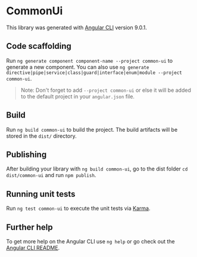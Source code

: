 # CommonUi

This library was generated with [Angular CLI](https://github.com/angular/angular-cli) version 9.0.1.

## Code scaffolding

Run `ng generate component component-name --project common-ui` to generate a new component. You can also use `ng generate directive|pipe|service|class|guard|interface|enum|module --project common-ui`.
> Note: Don't forget to add `--project common-ui` or else it will be added to the default project in your `angular.json` file. 

## Build

Run `ng build common-ui` to build the project. The build artifacts will be stored in the `dist/` directory.

## Publishing

After building your library with `ng build common-ui`, go to the dist folder `cd dist/common-ui` and run `npm publish`.

## Running unit tests

Run `ng test common-ui` to execute the unit tests via [Karma](https://karma-runner.github.io).

## Further help

To get more help on the Angular CLI use `ng help` or go check out the [Angular CLI README](https://github.com/angular/angular-cli/blob/master/README.md).
